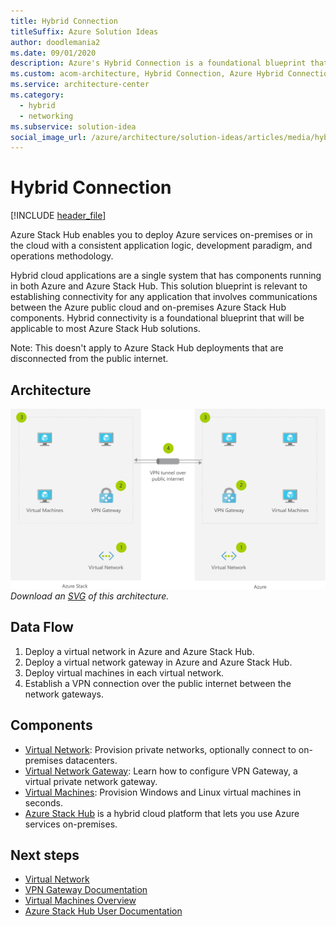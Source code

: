 ```yaml
---
title: Hybrid Connection
titleSuffix: Azure Solution Ideas
author: doodlemania2
ms.date: 09/01/2020
description: Azure's Hybrid Connection is a foundational blueprint that is applicable to most Azure Stack Hub solutions, allowing you to establish connectivity for any application that involves communications between the Azure public cloud and on-premises Azure Stack Hub components.
ms.custom: acom-architecture, Hybrid Connection, Azure Hybrid Connection, Hybrid Network, Azure Hybrid Network, hybrid-infrastructure, interactive-diagram, networking, 'https://azure.microsoft.com/solutions/architecture/hybrid-connectivity/'
ms.service: architecture-center
ms.category:
  - hybrid
  - networking
ms.subservice: solution-idea
social_image_url: /azure/architecture/solution-ideas/articles/media/hybrid-connectivity.png
---
```


# Hybrid Connection

[!INCLUDE [header_file](../../../includes/sol-idea-header.md)]

Azure Stack Hub enables you to deploy Azure services on-premises or in the cloud with a consistent application logic, development paradigm, and operations methodology.

Hybrid cloud applications are a single system that has components running in both Azure and Azure Stack Hub. This solution blueprint is relevant to establishing connectivity for any application that involves communications between the Azure public cloud and on-premises Azure Stack Hub components. Hybrid connectivity is a foundational blueprint that will be applicable to most Azure Stack Hub solutions.

Note: This doesn't apply to Azure Stack Hub deployments that are disconnected from the public internet.

## Architecture

![Architecture diagram](../media/hybrid-connectivity.png)
*Download an [SVG](../media/hybrid-connectivity.svg) of this architecture.*

## Data Flow

1. Deploy a virtual network in Azure and Azure Stack Hub.
1. Deploy a virtual network gateway in Azure and Azure Stack Hub.
1. Deploy virtual machines in each virtual network.
1. Establish a VPN connection over the public internet between the network gateways.

## Components

* [Virtual Network](https://azure.microsoft.com/services/virtual-network): Provision private networks, optionally connect to on-premises datacenters.
* [Virtual Network Gateway](https://azure.microsoft.com/services/vpn-gateway): Learn how to configure VPN Gateway, a virtual private network gateway.
* [Virtual Machines](https://azure.microsoft.com/services/virtual-machines): Provision Windows and Linux virtual machines in seconds.
* [Azure Stack Hub](https://azure.microsoft.com/overview/azure-stack) is a hybrid cloud platform that lets you use Azure services on-premises.

## Next steps

* [Virtual Network](/azure/virtual-network)
* [VPN Gateway Documentation](/azure/vpn-gateway)
* [Virtual Machines Overview](https://azure.microsoft.com/services/virtual-machines)
* [Azure Stack Hub User Documentation](/azure/azure-stack/user)